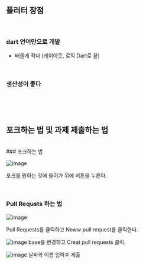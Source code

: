 
## 플러터 장점
<br>

### dart 언어만으로 개발 
- 배울게 적다 (레이아웃, 로직 Dart로 끝)

<br>

### 생산성이 좋다

<br>
<br>
<br>

## 포크하는 법 및 과제 제출하는 법
<br>
### 포크하는 법

![image](https://github.com/hwangtaewook/TIL/assets/87569211/a02fb00b-eafc-46c2-ac3a-f2b2d0fbef85)

포크를 원하는 깃에 들어가 위에 버튼을 누른다.
 
 <br>
 
### Pull Requsts 하는 법
![image](https://github.com/hwangtaewook/TIL/assets/87569211/ae253c92-1a2f-4c4e-8edb-6fd46855c568)


Pull Requests를 클릭하고 Neww pull request를 클릭한다.
<br>

![image](https://github.com/hwangtaewook/TIL/assets/87569211/f556c379-7d24-48b0-aeab-bfe7d82e0c0d)
base를 변경하고 Creat pull requests 클릭.

![image](https://github.com/hwangtaewook/TIL/assets/87569211/9e009ccf-f8e7-4977-a578-e86521f3dd04)
날짜와 이름 입력후 제출








